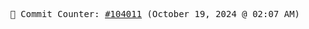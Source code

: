 <p align="center">
    <samp>
        📮 Commit Counter: <a href="https://github.com/Javascript-void0/Javascript-void0/commits/main">#104011</a> (October 19, 2024 @ 02:07 AM)
    </samp>
</p>